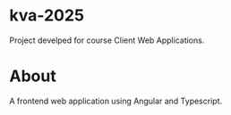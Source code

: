 # kva-2025

Project develped for course Client Web Applications.

# About
A frontend web application using Angular and Typescript.
